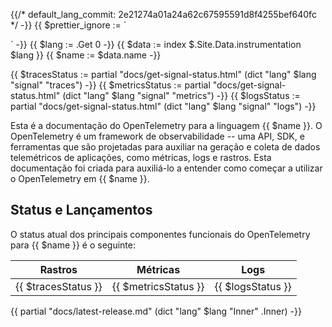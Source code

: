 {{/*
default_lang_commit: 2e21274a01a24a62c67595591d8f4255bef640fc
*/ -}}
{{ $prettier_ignore := `

<!-- prettier-ignore -->
` -}}
{{ $lang := .Get 0 -}}
{{ $data := index $.Site.Data.instrumentation $lang }}
{{ $name := $data.name -}}

{{ $tracesStatus := partial "docs/get-signal-status.html" (dict "lang" $lang "signal" "traces") -}}
{{ $metricsStatus := partial "docs/get-signal-status.html" (dict "lang" $lang "signal" "metrics") -}}
{{ $logsStatus := partial "docs/get-signal-status.html" (dict "lang" $lang "signal" "logs") -}}

Esta é a documentação do OpenTelemetry para a linguagem {{ $name }}. O OpenTelemetry é um
framework de observabilidade -- uma API, SDK, e ferramentas que são projetadas para auxiliar na
geração e coleta de dados telemétricos de aplicações, como métricas, logs e rastros. Esta documentação foi criada para auxiliá-lo a entender como começar a utilizar o OpenTelemetry em {{ $name }}.

## Status e Lançamentos

O status atual dos principais componentes funcionais do OpenTelemetry para {{ $name }} é o seguinte:

| Rastros              | Métricas              | Logs              |
| ------------------- | -------------------- | ----------------- |
| {{ $tracesStatus }} | {{ $metricsStatus }} | {{ $logsStatus }} |

{{ partial "docs/latest-release.md" (dict "lang" $lang "Inner" .Inner) -}}
